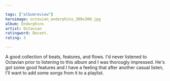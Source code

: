 ```yaml
---

tags: ["albumreview"]
heroimage: octavian_endorphins_300x300.jpg
album: Endorphins
artist: Octavian
ratingword: Decent.
rating: 3

---
```


A good collection of beats, features, and flows. I'd never listened to Octavian prior to listening to this album and I was thorougly impressed. He's got some good features and I have a feeling that after another casual listen, I'll want to add some songs from it to a playlist.

